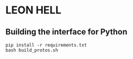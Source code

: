 # LEON HELL

## Building the interface for Python

```
pip install -r requirements.txt
bash build_protos.sh
```

